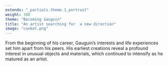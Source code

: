 ```yaml
---
extends: "_partials.theme.1_portrait"
weight: 300
theme: "Becoming Gauguin"
title: "An artist searching for  a new direction"
image: "casket.png"
---
```


From the beginning of his career, Gauguin’s interests and life experiences set him apart from his peers. His earliest creations reveal a profound interest in unusual objects and materials, which continued to intensify as he matured as an artist.